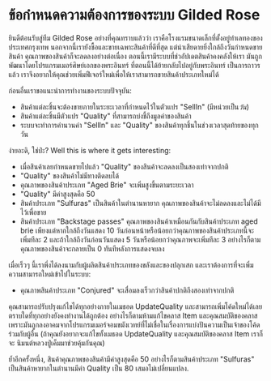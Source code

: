 # ข้อกำหนดความต้องการของระบบ Gilded Rose

ยินดีต้อนรับสู่ทีม Gilded Rose อย่างที่คุณทราบแล้วว่า เราคือโรงแรมขนาดเล็กที่ตั้งอยู่ทำเลทองของประเทศกรุงเทพ
นอกจากนี้เรายังซื้อและขายเฉพาะสินค้าที่ดีที่สุด แต่น่าเสียดายยิ่งใกล้ถึงวันกำหนดขายสินค้า คุณภาพของสินค้าก็จะลดลงอย่างต่อเนื่อง
ตอนนี้เรามีระบบที่ช่วอัปเดตสินค้าคงคลังให้เรา มันถูกพัฒนาโดยโปรแกรมเมอร์ศิษย์เอกของพระอินทร์ ที่ตอนนี้ได้ย้ายกลับไปอยู่กับพระอินทร์
เป็นการถาวรแล้ว เราจึงอยากให้คุณช่วยเพิ่มฟีเจอร์ใหม่เพื่อให้เราสามารถขายสินค้าประเภทใหม่ได้

ก่อนอื่นเราขอแนะนำการทำงานของระบบปัจจุบัน:

- สินค้าแต่ละชิ้นจะต้องขายภายในระยะเวลาที่กำหนดไว้ในตัวแปร "SellIn" (มีหน่วยเป็น*วัน*) 
- สินค้าแต่ละชิ้นมีตัวแปร "Quality" ที่สามารถบ่งชี้ถึงมูลค่าของสินค้า
- ระบบจะทำการคำนวนค่า "SellIn" และ "Quality" ของสินค้าทุกชิ้นในช่วงเวลาสุดท้ายของทุกวัน

ง่ายอะดิ, ใช่ป่ะ? Well this is where it gets interesting:

- เมื่อสินค้าเลยกำหนดขายไปแล้ว "Quality" ของสินค้าจะลดลงเป็นสองเท่าจากปกติ
- "Quality" ของสินค้าไม่มีทางติดลบได้
- คุณภาพของสินค้าประเภท "Aged Brie" จะเพิ่มสูงขึ้นตามระยะเวลา
- "Quality" มีค่าสูงสุดคือ 50 
- สินค้าประเภท "Sulfuras" เป็นสินค้าในตำนานหายาก คุณภาพของสินค้าจะไม่ลดลงและไม่ได้มีไว้เพื่อขาย
- สินค้าประเภท "Backstage passes" คุณภาพของสินค้าเหมือนกันกับสินค้าประเภท aged brie 
เพียงแต่หากใกล้ถึงวันแสดง 10 วันก่อนหน้าหรือน้อยกว่าคุณภาพของสินค้าประเภทนี้จะเพิ่มทีละ 2 และถ้าใกล้ถึงวันก่อนวันแสดง 5 วันหรือน้อยกว่าคุณภาพจะเพิ่มทีละ 3
อย่างไรก็ตามคุณภาพของสินค้าจะกลายเป็น 0 ทันทีหลังการแสดงจบลง

เมื่อเร็วๆ นี้เราพึ่งได้ลงนามกับผู้ผลิตสินค้าประเภทของขลังและของปลุกเสก 
และเราต้องการที่จะเพิ่มความสามารถใหม่เข้าไปในระบบ:

- คุณภาพสินค้าประเภท "Conjured" จะเสื่อมลงเร็วกว่าสินค้าปกติถึงสองเท่าจากปกติ

คุณสามารถปรับปรุงแก้ไขได้ทุกอย่างภายในเมธอด UpdateQuality และสามารถเพิ่มโค้ดใหม่ได้เลย
ตราบใดที่ทุกอย่างยังคงทำงานได้ถูกต้อง อย่างไรก็ตามห้ามแก้ไขคลาส Item และคุณสมบัติของคลาส
เพราะมันถูกลงอาคมจากโปรแกรมเมอร์จอมขมังเวทย์ที่ไม่เชื่อในเรื่องการแบ่งปันความเป็นเจ้าของโค้ด
ร่วมกับผู้อื่น (ถ้าคุณยังอยากจะแก้ไขทั้งเมธอด UpdateQuality และคุณสมบัติของคลาส Item เราก็จะ
นิมนต์หลวงปู่เค็มมาช่วยคุ้มกันคุณ)

ย้ำอีกครั้งหนึ่ง, สินค้าคุณภาพของสินค้ามีค่าสูงสุดคือ 50 
อย่างไรก็ตามสินค้าประเภท "Sulfuras" เป็นสินค้าหายากในตำนานมีค่า Quality เป็น 80 เสมอไม่เปลี่ยนแปลง.
